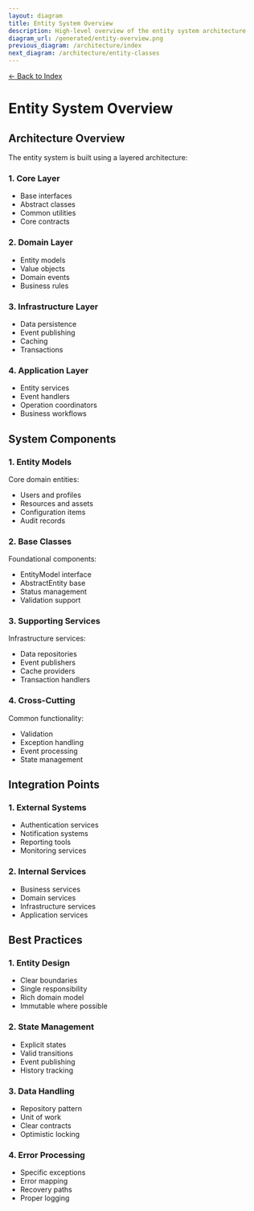 ```yaml
---
layout: diagram
title: Entity System Overview 
description: High-level overview of the entity system architecture
diagram_url: /generated/entity-overview.png
previous_diagram: /architecture/index
next_diagram: /architecture/entity-classes
---
```


[← Back to Index](../index.md)

# Entity System Overview

## Architecture Overview

The entity system is built using a layered architecture:

### 1. Core Layer
- Base interfaces
- Abstract classes  
- Common utilities
- Core contracts

### 2. Domain Layer
- Entity models
- Value objects
- Domain events
- Business rules

### 3. Infrastructure Layer
- Data persistence
- Event publishing
- Caching
- Transactions

### 4. Application Layer
- Entity services
- Event handlers
- Operation coordinators
- Business workflows

## System Components

### 1. Entity Models

Core domain entities:
- Users and profiles
- Resources and assets  
- Configuration items
- Audit records

### 2. Base Classes

Foundational components:
- EntityModel interface
- AbstractEntity base
- Status management
- Validation support

### 3. Supporting Services 

Infrastructure services:
- Data repositories
- Event publishers
- Cache providers
- Transaction handlers

### 4. Cross-Cutting

Common functionality:
- Validation
- Exception handling
- Event processing  
- State management

## Integration Points

### 1. External Systems
- Authentication services
- Notification systems
- Reporting tools
- Monitoring services

### 2. Internal Services
- Business services
- Domain services
- Infrastructure services
- Application services

## Best Practices

### 1. Entity Design
- Clear boundaries
- Single responsibility
- Rich domain model
- Immutable where possible

### 2. State Management  
- Explicit states
- Valid transitions
- Event publishing
- History tracking

### 3. Data Handling
- Repository pattern
- Unit of work
- Clear contracts
- Optimistic locking

### 4. Error Processing
- Specific exceptions
- Error mapping
- Recovery paths
- Proper logging
